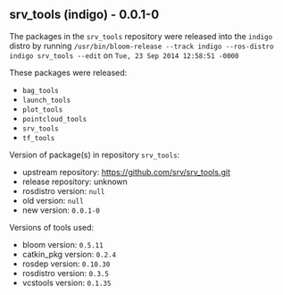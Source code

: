 ## srv_tools (indigo) - 0.0.1-0

The packages in the `srv_tools` repository were released into the `indigo` distro by running `/usr/bin/bloom-release --track indigo --ros-distro indigo srv_tools --edit` on `Tue, 23 Sep 2014 12:58:51 -0000`

These packages were released:
- `bag_tools`
- `launch_tools`
- `plot_tools`
- `pointcloud_tools`
- `srv_tools`
- `tf_tools`

Version of package(s) in repository `srv_tools`:
- upstream repository: https://github.com/srv/srv_tools.git
- release repository: unknown
- rosdistro version: `null`
- old version: `null`
- new version: `0.0.1-0`

Versions of tools used:
- bloom version: `0.5.11`
- catkin_pkg version: `0.2.4`
- rosdep version: `0.10.30`
- rosdistro version: `0.3.5`
- vcstools version: `0.1.35`


